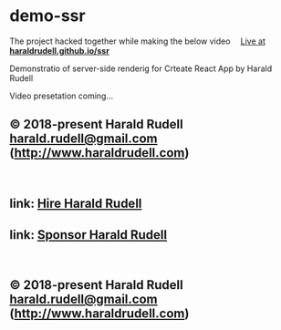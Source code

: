 # demo-ssr

The project hacked together while making the below video
&emsp;<a href="https://haraldrudell.github.io/ssr/">Live at <strong>haraldrudell.github.io/ssr</strong></a>

Demonstratio of server-side renderig for Crteate React App by Harald Rudell

Video presetation coming…

## © 2018-present Harald Rudell <harald.rudell@gmail.com> (http://www.haraldrudell.com)

&emsp;


## link: [Hire Harald Rudell](https://hire.surge.sh/)

## link: [Sponsor Harald Rudell](https://www.gofundme.com/san-francisco-revenge-crime-victim/)

&emsp;

## © 2018-present Harald Rudell <harald.rudell@gmail.com> (http://www.haraldrudell.com)
